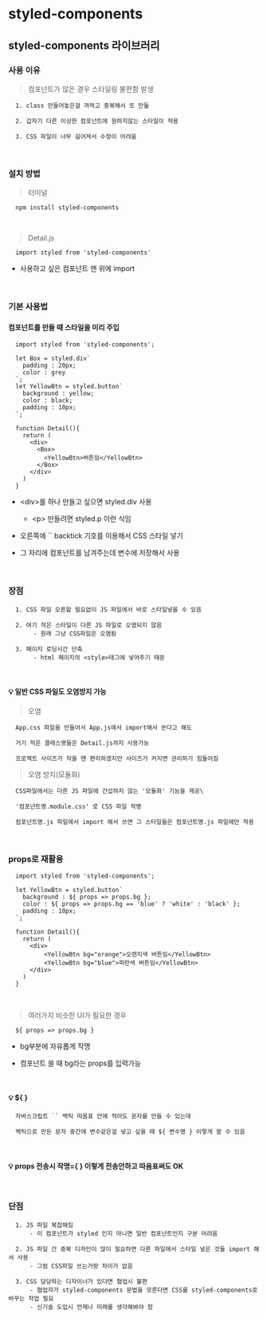 # styled-components
styled-components 라이브러리
---
### 사용 이유
> 컴포넌트가 많은 경우 스타일링 불편함 발생
```
  1. class 만들어놓은걸 까먹고 중복해서 또 만듦
  
  2. 갑자기 다른 이상한 컴포넌트에 원하지않는 스타일이 적용
  
  3. CSS 파일이 너무 길어져서 수정이 어려움
```

<br>

### 설치 방법
> 터미널
```
  npm install styled-components
```

<br>

> Detail.js
```
  import styled from 'styled-components'
```
- 사용하고 싶은 컴포넌트 맨 위에 import

<br>

### 기본 사용법
#### 컴포넌트를 만들 때 스타일을 미리 주입
```
  import styled from 'styled-components';
  
  let Box = styled.div`
    padding : 20px;
    color : grey
  `;
  let YellowBtn = styled.button`
    background : yellow;
    color : black;
    padding : 10px;
  `;
  
  function Detail(){
    return (
      <div>
        <Box>
          <YellowBtn>버튼임</YellowBtn>
        </Box>
      </div>
    )
  }
```
- \<div>를 하나 만들고 싶으면 styled.div 사용

  - \<p> 만들려면 styled.p 이런 식임 

- 오른쪽에 `` backtick 기호를 이용해서 CSS 스타일 넣기

- 그 자리에 컴포넌트를 남겨주는데 변수에 저장해서 사용

<br>

### 장점
```
  1. CSS 파일 오픈할 필요없이 JS 파일에서 바로 스타일넣을 수 있음
  
  2. 여기 적은 스타일이 다른 JS 파일로 오염되지 않음 
       - 원래 그냥 CSS파일은 오염됨
  
  3. 페이지 로딩시간 단축
       - html 페이지의 <style>태그에 넣어주기 때문
```

<br>

#### 💡 일반 CSS 파일도 오염방지 가능
> 오염
```
  App.css 파일을 만들어서 App.js에서 import해서 쓴다고 해도 
  
  거기 적은 클래스명들은 Detail.js까지 사용가능
  
  프로젝트 사이즈가 작을 땐 편리하겠지만 사이즈가 커지면 관리하기 힘들어짐
```

> 오염 방지(모듈화)
```
  CSS파일에서는 다른 JS 파일에 간섭하지 않는 '모듈화' 기능을 제공\
  
  '컴포넌트명.module.css' 로 CSS 파일 작명

  컴포넌트명.js 파일에서 import 해서 쓰면 그 스타일들은 컴포넌트명.js 파일에만 적용
```

<br>

### props로 재활용
```
  import styled from 'styled-components';
  
  let YellowBtn = styled.button`
    background : ${ props => props.bg };
    color : ${ props => props.bg == 'blue' ? 'white' : 'black' };
    padding : 10px;
  `;
  
  function Detail(){
    return (
      <div>
          <YellowBtn bg="orange">오렌지색 버튼임</YellowBtn>
          <YellowBtn bg="blue">파란색 버튼임</YellowBtn>
      </div>
    )
  }
```

<br>

> 여러가지 비슷한 UI가 필요한 경우
```
  ${ props => props.bg }
```
- bg부분에 자유롭게 작명

- 컴포넌트 쓸 때 bg라는 props를 입력가능

<br>

#### 💡 ${ }
```
  자바스크립트 `` 백틱 따옴표 안에 적어도 문자를 만들 수 있는데
  
  백틱으로 만든 문자 중간에 변수같은걸 넣고 싶을 때 ${ 변수명 } 이렇게 쓸 수 있음
```

<br>

#### 💡 props 전송시 작명={ } 이렇게 전송안하고 따옴표써도 OK

<br>

### 단점
```
  1. JS 파일 복잡해짐
      - 이 컴포넌트가 styled 인지 아니면 일반 컴포넌트인지 구분 어려움
  
  2. JS 파일 간 중복 디자인이 많이 필요하면 다른 파일에서 스타일 넣은 것들 import 해서 사용
      - 그럼 CSS파일 쓰는거랑 차이가 없음
  
  3. CSS 담당하는 디자이너가 있다면 협업시 불편
      - 협업자가 styled-components 문법을 모른다면 CSS를 styled-components로 바꾸는 작업 필요
      - 신기술 도입시 언제나 미래를 생각해봐야 함
```

<br>
